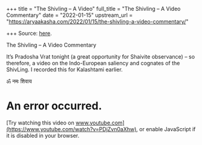 +++
title = "The Shivling – A Video"
full_title = "The Shivling – A Video Commentary"
date = "2022-01-15"
upstream_url = "https://aryaakasha.com/2022/01/15/the-shivling-a-video-commentary/"

+++
Source: [here](https://aryaakasha.com/2022/01/15/the-shivling-a-video-commentary/).

The Shivling – A Video Commentary

It’s Pradosha Vrat tonight (a great opportunity for Shaivite observance)
– so therefore, a video on the Indo-European saliency and cognates of
the ShivLing. I recorded this for Kalashtami earlier.  
  
ॐ नमः शिवाय

# An error occurred.

[Try watching this video on
www.youtube.com](https://www.youtube.com/watch?v=PDjZvn0aXhw), or enable
JavaScript if it is disabled in your browser.

